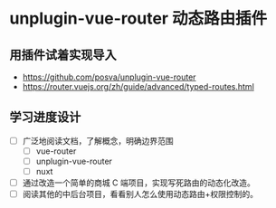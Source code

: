 # unplugin-vue-router 动态路由插件

## 用插件试着实现导入

- https://github.com/posva/unplugin-vue-router
- https://router.vuejs.org/zh/guide/advanced/typed-routes.html

## 学习进度设计

- [ ] 广泛地阅读文档，了解概念，明确边界范围
  - [ ] vue-router
  - [ ] unplugin-vue-router
  - [ ] nuxt
- [ ] 通过改造一个简单的商城 C 端项目，实现写死路由的动态化改造。
- [ ] 阅读其他的中后台项目，看看别人怎么使用动态路由+权限控制的。
